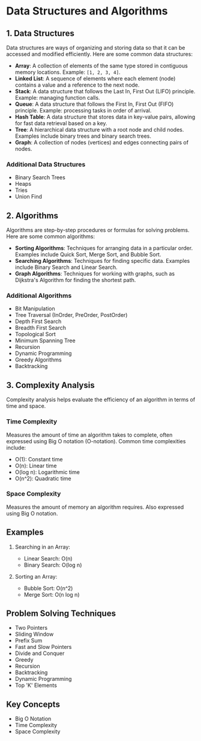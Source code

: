 # Data Structures and Algorithms

## 1. Data Structures

Data structures are ways of organizing and storing data so that it can be accessed and modified efficiently. Here are some common data structures:

- **Array**: A collection of elements of the same type stored in contiguous memory locations. Example: `[1, 2, 3, 4]`.
- **Linked List**: A sequence of elements where each element (node) contains a value and a reference to the next node.
- **Stack**: A data structure that follows the Last In, First Out (LIFO) principle. Example: managing function calls.
- **Queue**: A data structure that follows the First In, First Out (FIFO) principle. Example: processing tasks in order of arrival.
- **Hash Table**: A data structure that stores data in key-value pairs, allowing for fast data retrieval based on a key.
- **Tree**: A hierarchical data structure with a root node and child nodes. Examples include binary trees and binary search trees.
- **Graph**: A collection of nodes (vertices) and edges connecting pairs of nodes.

### Additional Data Structures

- Binary Search Trees
- Heaps
- Tries
- Union Find

## 2. Algorithms

Algorithms are step-by-step procedures or formulas for solving problems. Here are some common algorithms:

- **Sorting Algorithms**: Techniques for arranging data in a particular order. Examples include Quick Sort, Merge Sort, and Bubble Sort.
- **Searching Algorithms**: Techniques for finding specific data. Examples include Binary Search and Linear Search.
- **Graph Algorithms**: Techniques for working with graphs, such as Dijkstra's Algorithm for finding the shortest path.

### Additional Algorithms

- Bit Manipulation
- Tree Traversal (InOrder, PreOrder, PostOrder)
- Depth First Search
- Breadth First Search
- Topological Sort
- Minimum Spanning Tree
- Recursion
- Dynamic Programming
- Greedy Algorithms
- Backtracking

## 3. Complexity Analysis

Complexity analysis helps evaluate the efficiency of an algorithm in terms of time and space.

### Time Complexity

Measures the amount of time an algorithm takes to complete, often expressed using Big O notation (O-notation). Common time complexities include:

- O(1): Constant time
- O(n): Linear time
- O(log n): Logarithmic time
- O(n^2): Quadratic time

### Space Complexity

Measures the amount of memory an algorithm requires. Also expressed using Big O notation.

## Examples

1. Searching in an Array:
   - Linear Search: O(n)
   - Binary Search: O(log n)

2. Sorting an Array:
   - Bubble Sort: O(n^2)
   - Merge Sort: O(n log n)

## Problem Solving Techniques

- Two Pointers
- Sliding Window
- Prefix Sum
- Fast and Slow Pointers
- Divide and Conquer
- Greedy
- Recursion
- Backtracking
- Dynamic Programming
- Top 'K' Elements

## Key Concepts

- Big O Notation
- Time Complexity
- Space Complexity
